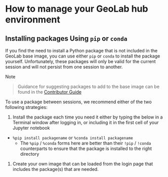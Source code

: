 # How to manage your GeoLab hub environment

## Installing packages Using `pip` or `conda`

If you find the need to install a Python package that is not included in the GeoLab base image, you can use either `pip` or `conda` to install the package yourself. Unfortunately, these packages will only be valid for the current session and will not persist from one session to another.

>[!NOTE]
<!-- >Guidance for suggesting packages to add to the base image can be found in the Contributor Guide. -->
>Guidance for suggesting packages to add to the base image can be found in the [Contributor Guide](contributor_guide.ipynb)

To use a package between sessions, we recommend either of the two following strategies:
1. Install the package each time you need it either by typing the below in a Terminal window after logging in, or including it in the first cell of your Jupyter notebook
  - `%pip install packagename` or `%conda install packagename`
    - The `%pip` / `%conda` forms here are better than their `!pip` / `!conda` counterparts to ensure that the package is installed to the right directory

1. Create your own image that can be loaded from the login page that includes the package(s) that are needed.